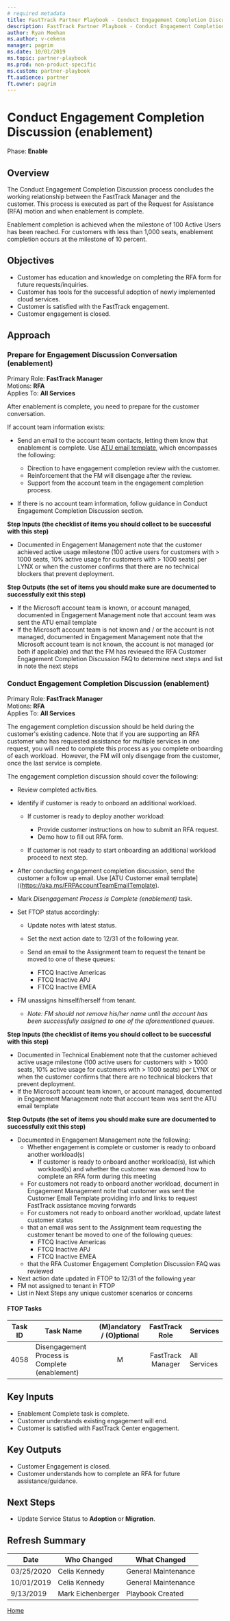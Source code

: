 ```yaml
---  
# required metadata  
title: FastTrack Partner Playbook - Conduct Engagement Completion Discussion (enablement)  
description: FastTrack Partner Playbook - Conduct Engagement Completion Discussion (enablement)  
author: Ryan Meehan
ms.author: v-cekenn
manager: pagrim
ms.date: 10/01/2019  
ms.topic: partner-playbook  
ms.prod: non-product-specific  
ms.custom: partner-playbook  
ft.audience: partner
ft.owner: pagrim 
---  
```


# Conduct Engagement Completion Discussion (enablement)

Phase: **Enable**

## Overview

The Conduct Engagement Completion Discussion process concludes the working relationship between the FastTrack Manager and the customer. This process is executed as part of the Request for Assistance (RFA) motion and when enablement is complete. 

Enablement completion is achieved when the milestone of 100 Active Users has been reached. For customers with less than 1,000 seats, enablement completion occurs at the milestone of 10 percent.  

## Objectives

  - Customer has education and knowledge on completing the RFA form for future requests/inquiries.  
  - Customer has tools for the successful adoption of newly implemented cloud services.  
  - Customer is satisfied with the FastTrack engagement.  
  - Customer engagement is closed.  

## Approach

### Prepare for Engagement Discussion Conversation (enablement)

Primary Role: **FastTrack Manager**  
Motions: **RFA**  
Applies To: **All Services**

After enablement is complete, you need to prepare for the customer conversation.

If account team information exists:  

- Send an email to the account team contacts, letting them know that enablement is complete. Use [ATU email template​](https://aka.ms/FRPAccountTeamEmailTemplate), which encompasses the following:  

  - Direction to have engagement completion review with the customer.  
  - Reinforcement that the FM will disengage after the review.  
  - Support from the account team in the engagement completion process.  

- If there is no account team information, follow guidance in Conduct Engagement Completion Discussion section. 

**Step Inputs (the checklist of items you should collect to be successful with this step)**

- Documented in Engagement Management note that the customer achieved active usage milestone (100 active users for customers with > 1000 seats, 10% active usage for customers with > 1000 seats) per LYNX  or when the customer confirms that there are no technical blockers that prevent deployment. 

**Step Outputs (the set of items you should make sure are documented to successfully exit this step)**

- If the Microsoft account team is known, or account managed, documented in Engagement Management note that account team was sent the ATU email template
- If the Microsoft account team is not known and / or the account is not managed, documented in Engagement Management note that the Microsoft account team is not known, the account is not managed (or both if applicable) and that the FM has reviewed the RFA Customer Engagement Completion Discussion FAQ to determine next steps and list in note the next steps  

### Conduct Engagement Completion Discussion (enablement)

Primary Role: **FastTrack Manager**  
Motions: **RFA**  
Applies To: **All Services**

The engagement completion discussion should be held during the customer's existing cadence. Note that if you are supporting an RFA customer who has requested assistance for multiple services in one request, you will need to complete this process as you complete onboarding of each workload.  However, the FM will only disengage from the customer, once the last service is complete.

The engagement completion discussion should cover the following:  

- Review completed activities.

- Identify if customer is ready to onboard an additional workload.  

  - If customer is ready to deploy another workload:

    - Provide customer instructions on how to submit an RFA request.
    - Demo how to fill out RFA form.

  - If customer is not ready to start onboarding an additional workload proceed to next step.

- After conducting engagement completion discussion, send the customer a follow up email. Use [ATU Customer email template]((https://aka.ms/FRPAccountTeamEmailTemplate).

- Mark *Disengagement Process is Complete (enablement)* task.

- Set FTOP status accordingly:

  - Update notes with latest status.  

  - Set the next action date to 12/31 of the following year.

  - Send an email to the Assignment team to request the tenant be moved to one of these queues:

    - FTCQ Inactive Americas  
    - FTCQ Inactive APJ  
    - FTCQ Inactive EMEA  

- FM unassigns himself/herself from tenant.  

  - *​Note: FM should not remove his/her name until the account has been successfully assigned to one of the aforementioned queues.*  

**Step Inputs (the checklist of items you should collect to be successful with this step)**  

- Documented in Technical Enablement note that the customer achieved active usage milestone (100 active users for customers with > 1000 seats, 10% active usage for customers with > 1000 seats) per LYNX  or when the customer confirms that there are no technical blockers that prevent deployment.   
- If the Microsoft account team known, or account managed, documented in Engagement Management note that account team was sent the ATU email template 

**Step Outputs (the set of items you should make sure are documented to successfully exit this step)**  

- Documented in Engagement Management note the following:  
    - Whether engagement is complete or customer is ready to onboard another workload(s)
        - If customer is ready to onboard another workload(s), list which workload(s) and  whether the customer was demoed how to complete an RFA form during this meeting
    - For customers not ready to onboard another workload, document in Engagement Management note that customer was sent the Customer Email Template providing info and links to request FastTrack assistance moving forwards
    - For customers not ready to onboard another workload, update latest customer status
    - that an email was sent to the Assignment team requesting the customer tenant be moved to one of the following queues:  
        - FTCQ Inactive Americas 
        - FTCQ Inactive APJ 
        - FTCQ Inactive EMEA
    - that the RFA Customer Engagement Completion Discussion FAQ was reviewed 
- Next action date updated in FTOP to 12/31 of the following year 
- FM not assigned to tenant in FTOP
- List in Next Steps any unique customer scenarios or concerns 

#### FTOP Tasks

| Task ID | Task Name                                      | (M)andatory / (O)ptional |  FastTrack Role   | Services     |
| ------- | ---------------------------------------------- | :----------------------: | :---------------: | ------------ |
| 4058    | Disengagement Process is Complete (enablement) |            M             | FastTrack Manager | All Services |

## Key Inputs

  - Enablement Complete task is complete.  
  - Customer understands existing engagement will end.  
  - Customer is satisfied with FastTrack Center engagement.  

## Key Outputs

  - Customer Engagement is closed.  
  - Customer understands how to complete an RFA for future
    assistance/guidance.  

## Next Steps

  - Update Service Status to **Adoption** or **Migration**.  

## Refresh Summary

| Date      | Who Changed       | What Changed     |
| --------- | ----------------- | ---------------- |
| 03/25/2020 | Celia Kennedy | General Maintenance |
| 10/01/2019 | Celia Kennedy | General Maintenance |
| 9/13/2019 | Mark Eichenberger | Playbook Created |

[Home](http://partner-docs.microsoft.com)
